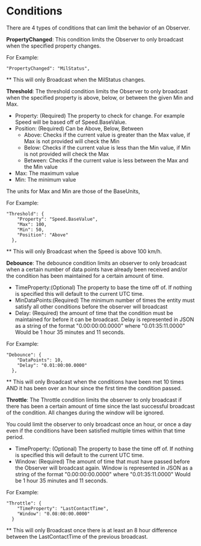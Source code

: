 # Conditions #

There are 4 types of conditions that can limit the behavior of an Observer.

**PropertyChanged**: This condition limits the Observer to only broadcast when the specified property changes.

For Example:
	
	"PropertyChanged": "MilStatus",

** This will only Broadcast when the MilStatus changes.

**Threshold**: The threshold condition limits the Observer to only broadcast when the specified property is above, below, or between the given Min and Max.
	
- Property: (Required) The property to check for change. For example Speed will be based off of Speed.BaseValue.
- Position: (Required) Can be Above, Below, Between
	- Above: Checks if the current value is greater than the Max value, if Max is not provided will check the Min
	- Below: Checks if the current value is less than the Min value, if Min is not provided will check the Max
	- Between: Checks if the current value is less between the Max and the Min value
- Max: The maximum value
- Min: The minimum value

The units for Max and Min are those of the BaseUnits,

For Example:

	"Threshold": {
	    "Property": "Speed.BaseValue",
	    "Max": 100,
	    "Min": 50,
	    "Position": "Above"
	  },

** This will only Broadcast when the Speed is above 100 km/h.



**Debounce**: The debounce condition limits an observer to only broadcast when a certain number of data points have already been received and/or the condition has been maintained for a certain amount of time.


- TimeProperty:(Optional) The property to base the time off of. If nothing is specified this will default to the current UTC time. 
- MinDataPoints:(Required) The minimum number of times the entity must satisfy all other conditions before the observer will broadcast
- Delay: (Required) the amount of time that the condition must be maintained for before it can be broadcast. Delay is represented in JSON as a string of the format "0.00:00:00.0000" where "0.01:35:11.0000" Would be 1 hour 35 minutes and 11 seconds.


For Example:

	"Debounce": {
	    "DataPoints": 10,
	    "Delay": "0.01:00:00.0000"
	  },

** This will only Broadcast when the conditions have been met 10 times AND it has been over an hour since the first time the condition passed.

**Throttle**: The Throttle condition limits the observer to only broadcast if there has been a certain amount of time since the last successful broadcast of the condition. All changes during the window will be ignored.

You could limit the observer to only broadcast once an hour, or once a day even if the conditions have been satisfied multiple times within that time period.

- TimeProperty: (Optional) The property to base the time off of. If nothing is specified this will default to the current UTC time. 
- Window: (Required) The amount of time that must have passed before the Observer will broadcast again. Window is represented in JSON as a string of the format "0.00:00:00.0000" where "0.01:35:11.0000" Would be 1 hour 35 minutes and 11 seconds.

For Example: 

	"Throttle": {
	    "TimeProperty": "LastContactTime",
	    "Window": "0.08:00:00.0000"
	  }

** This will only Broadcast once there is at least an 8 hour difference between the LastContactTime of the previous broadcast. 
